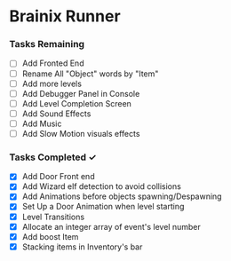 # Brainix Runner


### Tasks Remaining
- [ ] Add Fronted End
- [ ] Rename All "Object" words by "Item"
- [ ] Add more levels
- [ ] Add Debugger Panel in Console
- [ ] Add Level Completion Screen
- [ ] Add Sound Effects
- [ ] Add Music
- [ ] Add Slow Motion visuals effects

### Tasks Completed  ✓
- [X] Add Door Front end
- [X] Add Wizard elf detection to avoid collisions
- [X] Add Animations before objects spawning/Despawning
- [x] Set Up a Door Animation when level starting
- [x] Level Transitions
- [X] Allocate an integer array of  event's level number
- [X] Add boost Item
- [X] Stacking items in Inventory's bar
